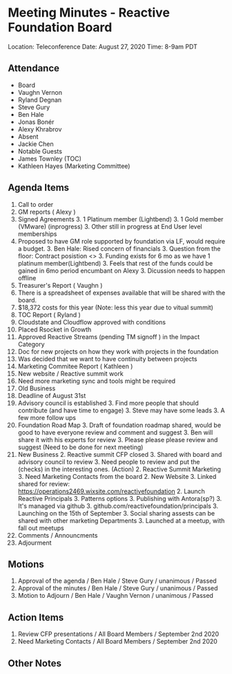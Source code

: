 # Meeting Minutes - Reactive Foundation Board

Location: Teleconference
Date:     August 27, 2020
Time:     8-9am PDT

## Attendance
 - Board
  - Vaughn Vernon
  - Ryland Degnan
  - Steve Gury
  - Ben Hale
  - Jonas Bonér
  - Alexy Khrabrov
 - Absent
  - Jackie Chen
 - Notable Guests
  - James Townley (TOC)
  - Kathleen Hayes (Marketing Committee)

## Agenda Items
 1. Call to order
 1. GM reports ( Alexy )
   2.  Signed Agreements
     3. 1 Platinum member (Lightbend)
     3. 1 Gold member (VMware) (inprogress)
     3. Other still in progress at End User level memberships
   2.  Proposed to have GM role supported by foundation via LF, would require a budget.
     3.  Ben Hale: Rised concern of financials
     3.  Question from the floor: Contract posistion <<actual costs withheld from minutes HR reasons>>
   	 3.  Funding exists for 6 mo as we have 1 platinum member(Lightbend)
     3.  Feels that rest of the funds could be gained in 6mo period encumbant on Alexy
     3.  Dicussion needs to happen offline 
 1. Treasurer's Report ( Vaughn )
   2.  There is a spreadsheet of expenses available that will be shared with the board.
   2.  $18,372 costs for this year (Note: less this year due to vitual summit)
 1. TOC Report ( Ryland )
   2.  Cloudstate and Cloudflow approved with conditions
   2.  Placed Rsocket in Growth
   2.  Approved Reactive Streams (pending TM signoff ) in the Impact Category
   2.  Doc for new projects on how they work with projects in the foundation
   2.  Was decided that we want to have continuity between projects
 1. Marketing Commitee Report ( Kathleen )
   2.  New website / Reactive summit work
   2.  Need more marketing sync and tools might be required
 1. Old Business
   2.  Deadline of August 31st
   2.  Advisory council is established
      3.  Find more people that should contribute (and have time to engage)
      3.  Steve may have some leads
      3.  A few more follow ups
   2. Foundation Road Map
      3.  Draft of foundation roadmap shared, would be good to have everyone review and comment and suggest
      3.  Ben will share it with his experts for review
      3.  Please please please review and suggest (Need to be done for next meeting)
 1. New Business
    2.  Reactive summit CFP closed
      3.  Shared with board and advisory council to review
      3.  Need people to review and put the (checks) in the interesting ones. (Action)
    2.  Reactive Summit Marketing
      3.  Need Marketing Contacts from the board
    2.  New Website 
      3.  Linked shared for review: https://operations2469.wixsite.com/reactivefoundation 
    2.  Launch Reactive Principals
      3.  Patterns options
      3.  Publishing with Antora(sp?)
      3.  It's managed via github
      3.  github.com/reactivefoundation/principals
      3.  Launching on the 15th of September
      3.  Social sharing assests can be shared with other marketing Departments
      3.  Launched at a meetup, with fall out meetups
 1. Comments / Announcments
 1. Adjourment

## Motions
 1. Approval of the agenda / Ben Hale / Steve Gury / unanimous / Passed
 1. Approval of the minutes / Ben Hale / Steve Gury / unanimous / Passed
 1. Motion to Adjourn / Ben Hale / Vaughn Vernon / unanimous / Passed

## Action Items
 1. Review CFP presentations / All Board Members / September 2nd 2020 
 1. Need Marketing Contacts / All Board Members / September 2nd 2020 

## Other Notes